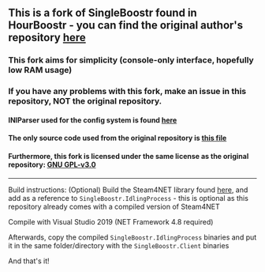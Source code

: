 ## This is a fork of SingleBoostr found in HourBoostr - you can find the original author's repository [here](https://github.com/Ezzpify/HourBoostr)
### This fork aims for simplicity (console-only interface, hopefully low RAM usage)
### If you have any problems with this fork, make an issue in this repository, NOT the original repository.
#### INIParser used for the config system is found [here](https://github.com/rickyah/ini-parser)
#### The only source code used from the original repository is [this file](https://github.com/Ezzpify/HourBoostr/blob/master/SingleBoostr/SingleBoostrGame/SingleBoostrGame/Program.cs)
#### Furthermore, this fork is licensed under the same license as the original repository: [GNU GPL-v3.0](https://github.com/Hxxzii/HourBoostr/blob/master/LICENSE)
----
Build instructions:
(Optional) Build the Steam4NET library found [here](https://github.com/SteamRE/Steam4NET), and add as a reference to `SingleBoostr.IdlingProcess` - this is optional as this repository already comes with a compiled version of Steam4NET

Compile with Visual Studio 2019 (NET Framework 4.8 required)

Afterwards, copy the compiled `SingleBoostr.IdlingProcess` binaries and put it in the same folder/directory with the `SingleBoostr.Client` binaries

And that's it!
